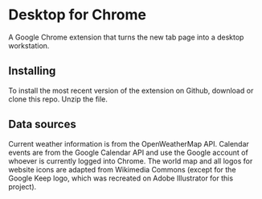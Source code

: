 # Desktop for Chrome
A Google Chrome extension that turns the new tab page into a desktop workstation.

## Installing
To install the most recent version of the extension on Github, download or clone this repo. Unzip the file.

## Data sources
Current weather information is from the OpenWeatherMap API. Calendar events are from the Google Calendar API and use the Google account of whoever is currently logged into Chrome. The world map and all logos for website icons are adapted from Wikimedia Commons (except for the Google Keep logo, which was recreated on Adobe Illustrator for this project).
